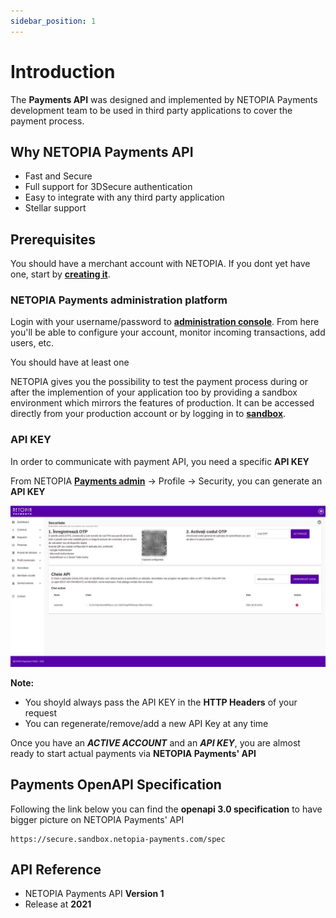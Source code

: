 ```yaml
---
sidebar_position: 1
---
```


# Introduction

The **Payments API**  was designed and implemented by NETOPIA Payments development team to be used in third party applications to cover the payment process.

## Why NETOPIA Payments API
-   Fast and Secure
-   Full support for 3DSecure authentication
-   Easy to integrate with any third party application 
-   Stellar support

## Prerequisites

You should have a merchant account with NETOPIA. If you dont yet have one, start by **[creating it](https://netopia-payments.com/register/)**.


### NETOPIA Payments administration platform
Login with your username/password to **[administration console](https://admin.netopia-payments.com/)**. From here you'll be able to configure your account, monitor incoming transactions, add users, etc.

You should have at least one

NETOPIA gives you the possibility to test the payment process during or after the implemention of your application too by providing a sandbox environment which mirrors the features of production. It can be accessed directly from your production account or by logging in to **[sandbox](https://sandbox.netopia-payments.com)**.


### API KEY
In order to communicate with payment API, you need a specific **API KEY**

From NETOPIA **[Payments admin](https://admin.netopia-payments.com/)** -> Profile -> Security, you can generate an **API KEY**

![Example banner](/img/apiKey.jpg)

**Note:** 
-   You shoyld always pass the API KEY in the **HTTP Headers** of your request 
-   You can regenerate/remove/add a new API Key at any time

Once you have an **_ACTIVE ACCOUNT_** and an **_API KEY_**, you are almost ready to start actual payments via **NETOPIA Payments' API**


## Payments OpenAPI Specification
Following the link below you can find the **openapi 3.0 specification** to have bigger picture on NETOPIA Payments' API 

```
https://secure.sandbox.netopia-payments.com/spec
```

## API Reference
-   NETOPIA Payments API **Version 1** 
-   Release at **2021**
